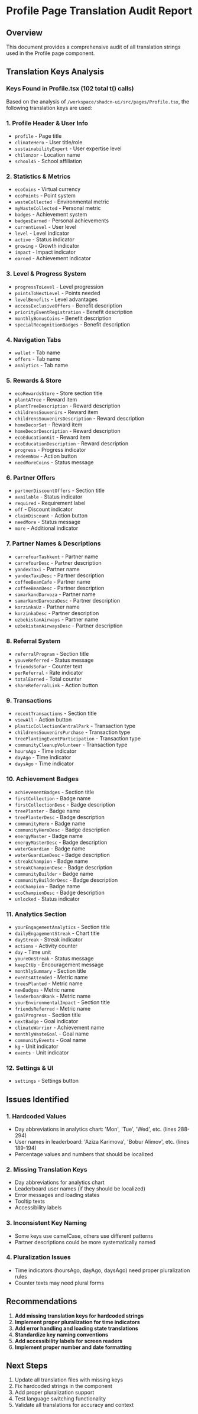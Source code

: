 # Profile Page Translation Audit Report

## Overview
This document provides a comprehensive audit of all translation strings used in the Profile page component.

## Translation Keys Analysis

### Keys Found in Profile.tsx (102 total t() calls)
Based on the analysis of `/workspace/shadcn-ui/src/pages/Profile.tsx`, the following translation keys are used:

### 1. Profile Header & User Info
- `profile` - Page title
- `climateHero` - User title/role
- `sustainabilityExpert` - User expertise level
- `chilonzor` - Location name
- `school45` - School affiliation

### 2. Statistics & Metrics
- `ecoCoins` - Virtual currency
- `ecoPoints` - Point system
- `wasteCollected` - Environmental metric
- `myWasteCollected` - Personal metric
- `badges` - Achievement system
- `badgesEarned` - Personal achievements
- `currentLevel` - User level
- `level` - Level indicator
- `active` - Status indicator
- `growing` - Growth indicator
- `impact` - Impact indicator
- `earned` - Achievement indicator

### 3. Level & Progress System
- `progressToLevel` - Level progression
- `pointsToNextLevel` - Points needed
- `levelBenefits` - Level advantages
- `accessExclusiveOffers` - Benefit description
- `priorityEventRegistration` - Benefit description
- `monthlyBonusCoins` - Benefit description
- `specialRecognitionBadges` - Benefit description

### 4. Navigation Tabs
- `wallet` - Tab name
- `offers` - Tab name
- `analytics` - Tab name

### 5. Rewards & Store
- `ecoRewardsStore` - Store section title
- `plantATree` - Reward item
- `plantTreeDescription` - Reward description
- `childrensSouvenirs` - Reward item
- `childrensSouvenirsDescription` - Reward description
- `homeDecorSet` - Reward item
- `homeDecorDescription` - Reward description
- `ecoEducationKit` - Reward item
- `ecoEducationDescription` - Reward description
- `progress` - Progress indicator
- `redeemNow` - Action button
- `needMoreCoins` - Status message

### 6. Partner Offers
- `partnerDiscountOffers` - Section title
- `available` - Status indicator
- `required` - Requirement label
- `off` - Discount indicator
- `claimDiscount` - Action button
- `needMore` - Status message
- `more` - Additional indicator

### 7. Partner Names & Descriptions
- `carrefourTashkent` - Partner name
- `carrefourDesc` - Partner description
- `yandexTaxi` - Partner name
- `yandexTaxiDesc` - Partner description
- `coffeeBeanCafe` - Partner name
- `coffeeBeanDesc` - Partner description
- `samarkandDarvoza` - Partner name
- `samarkandDarvozaDesc` - Partner description
- `korzinkaUz` - Partner name
- `korzinkaDesc` - Partner description
- `uzbekistanAirways` - Partner name
- `uzbekistanAirwaysDesc` - Partner description

### 8. Referral System
- `referralProgram` - Section title
- `youveReferred` - Status message
- `friendsSoFar` - Counter text
- `perReferral` - Rate indicator
- `totalEarned` - Total counter
- `shareReferralLink` - Action button

### 9. Transactions
- `recentTransactions` - Section title
- `viewAll` - Action button
- `plasticCollectionCentralPark` - Transaction type
- `childrensSouvenirsPurchase` - Transaction type
- `treePlantingEventParticipation` - Transaction type
- `communityCleanupVolunteer` - Transaction type
- `hoursAgo` - Time indicator
- `dayAgo` - Time indicator
- `daysAgo` - Time indicator

### 10. Achievement Badges
- `achievementBadges` - Section title
- `firstCollection` - Badge name
- `firstCollectionDesc` - Badge description
- `treePlanter` - Badge name
- `treePlanterDesc` - Badge description
- `communityHero` - Badge name
- `communityHeroDesc` - Badge description
- `energyMaster` - Badge name
- `energyMasterDesc` - Badge description
- `waterGuardian` - Badge name
- `waterGuardianDesc` - Badge description
- `streakChampion` - Badge name
- `streakChampionDesc` - Badge description
- `communityBuilder` - Badge name
- `communityBuilderDesc` - Badge description
- `ecoChampion` - Badge name
- `ecoChampionDesc` - Badge description
- `unlocked` - Status indicator

### 11. Analytics Section
- `yourEngagementAnalytics` - Section title
- `dailyEngagementStreak` - Chart title
- `dayStreak` - Streak indicator
- `actions` - Activity counter
- `day` - Time unit
- `youreOnStreak` - Status message
- `keepItUp` - Encouragement message
- `monthlySummary` - Section title
- `eventsAttended` - Metric name
- `treesPlanted` - Metric name
- `newBadges` - Metric name
- `leaderboardRank` - Metric name
- `yourEnvironmentalImpact` - Section title
- `friendsReferred` - Metric name
- `goalProgress` - Section title
- `nextBadge` - Goal indicator
- `climateWarrior` - Achievement name
- `monthlyWasteGoal` - Goal name
- `communityEvents` - Goal name
- `kg` - Unit indicator
- `events` - Unit indicator

### 12. Settings & UI
- `settings` - Settings button

## Issues Identified

### 1. Hardcoded Values
- Day abbreviations in analytics chart: 'Mon', 'Tue', 'Wed', etc. (lines 288-294)
- User names in leaderboard: 'Aziza Karimova', 'Bobur Alimov', etc. (lines 189-194)
- Percentage values and numbers that should be localized

### 2. Missing Translation Keys
- Day abbreviations for analytics chart
- Leaderboard user names (if they should be localized)
- Error messages and loading states
- Tooltip texts
- Accessibility labels

### 3. Inconsistent Key Naming
- Some keys use camelCase, others use different patterns
- Partner descriptions could be more systematically named

### 4. Pluralization Issues
- Time indicators (hoursAgo, dayAgo, daysAgo) need proper pluralization rules
- Counter texts may need plural forms

## Recommendations

1. **Add missing translation keys for hardcoded strings**
2. **Implement proper pluralization for time indicators**
3. **Add error handling and loading state translations**
4. **Standardize key naming conventions**
5. **Add accessibility labels for screen readers**
6. **Implement proper number and date formatting**

## Next Steps
1. Update all translation files with missing keys
2. Fix hardcoded strings in the component
3. Add proper pluralization support
4. Test language switching functionality
5. Validate all translations for accuracy and context